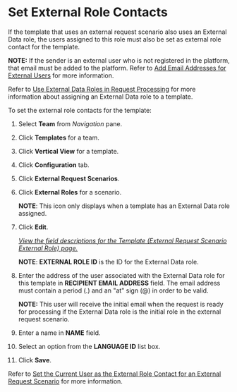 # Set External Role Contacts

If the template that uses an external request scenario also uses an
External Data role, the users assigned to this role must also be set as
external role contact for the template.

<span style="font-weight: bold;">NOTE:</span> If the sender is an
external user who is not registered in the platform, that email must be
added to the platform. Refer to [Add Email Addresses for External
Users](../Config/Add_Email_Addresses_for_External_Users.htm) for more
information.

Refer to [Use External Data Roles in Request
Processing](Use_External_Data_Roles_in_Request_Processing.htm) for more
information about assigning an External Data role to a template.

To set the external role contacts for the template:

1.  Select **Team** from *Navigation* pane.

2.  Click **Templates** for a team.

3.  Click **Vertical View** for a template.

4.  Click **Configuration** tab.

5.  Click **External Request Scenarios**.

6.  Click **External Roles** for a scenario.
    
    **NOTE**: This icon only displays when a template has an External
    Data role assigned.

7.  Click <span style="font-weight: bold;">Edit</span>.
    
    *[View the field descriptions for the Template (External Request
    Scenario External Role)
    page.](../Page_Desc/Template_External_Request_Sceanario_External_Role.htm)*
    
    **NOTE**: **EXTERNAL ROLE ID** is the ID for the External Data role.

8.  Enter the address of the user associated with the External Data role
    for this template in **RECIPIENT EMAIL ADDRESS** field. The email
    address must contain a period (.) and an "at" sign (@) in order to
    be valid.
    
    **NOTE:** This user will receive the initial email when the request
    is ready for processing if the External Data role is the initial
    role in the external request scenario.

9.  Enter a name in **NAME** field.

10. Select an option from the **LANGUAGE ID** list box.

11. Click **Save**.

Refer to [Set the Current User as the External Role Contact for an
External Request
Scenario](Set_the_Current_User_as_the_External_Role_Contact.htm) for
more information.
